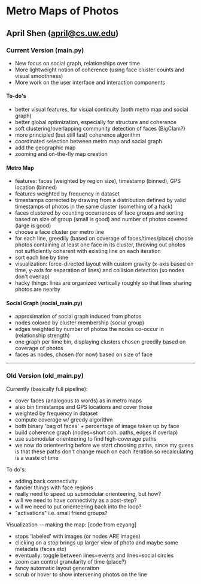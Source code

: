 # Metro Maps of Photos
## April Shen (april@cs.uw.edu)

### Current Version (main.py)

* New focus on social graph, relationships over time
* More lightweight notion of coherence (using face cluster counts and visual smoothness)
* More work on the user interface and interaction components

#### To-do's
* better visual features, for visual continuity (both metro map and social graph)
* better global optimization, especially for structure and coherence
* soft clustering/overlapping community detection of faces (BigClam?)
* more principled (but still fast) coherence algorithm
* coordinated selection between metro map and social graph
* add the geographic map
* zooming and on-the-fly map creation

#### Metro Map
* features: faces (weighted by region size), timestamp (binned), GPS location (binned)
* features weighted by frequency in dataset
* timestamps corrected by drawing from a distribution defined by valid timestamps of
  photos in the same cluster (something of a hack)
* faces clustered by counting occurrences of face groups and sorting based on size of
  group (small is good) and number of photos covered (large is good)
* choose a face cluster per metro line
* for each line, greedily (based on coverage of faces/times/place) choose photos containing
  at least one face in its cluster, throwing out photos not sufficiently coherent with
  existing line on each iteration
* sort each line by time
* visualization: force-directed layout with custom gravity (x-axis based on time,
  y-axis for separation of lines) and collision detection (so nodes don't overlap)
* hacky things: lines are organized vertically roughly so that lines sharing photos are nearby

#### Social Graph (social_main.py)
* approximation of social graph induced from photos
* nodes colored by cluster membership (social group)
* edges weighted by number of photos the nodes co-occur in (relationship strength)
* one graph per time bin, displaying clusters chosen greedily based on coverage of
  photos
* faces as nodes, chosen (for now) based on size of face

-------------------------------------------------

### Old Version (old_main.py)

Currently (basically full pipeline):
* cover faces (analogous to words) as in metro maps
* also bin timestamps and GPS locations and cover those
* weighted by frequency in dataset
* compute coverage w/ greedy algorithm
* both binary 'bag of faces' + percentage of image taken up by face
* build coherence graph (nodes=short coh. paths, edges if overlap)
* use submodular orienteering to find high-coverage paths
* we now do orienteering before we start choosing paths, since my guess is that
 these paths don't change much on each iteration so recalculating is a waste of time

To do's:
* adding back connectivity
* fancier things with face regions
* really need to speed up submodular orienteering, but how?
* will we need to have connectivity as a post-step?
* will we need to put orienteering back into the loop?
* "activations" i.e. small friend groups?

Visualization -- making the map: [code from ezyang]
* stops 'labeled' with images (or nodes ARE images)
* clicking on a stop brings up larger view of photo and maybe some metadata (faces etc)
* eventually: toggle between lines=events and lines=social circles
* zoom can control granularity of time (place?)
* fancy automatic layout generation
* scrub or hover to show intervening photos on the line